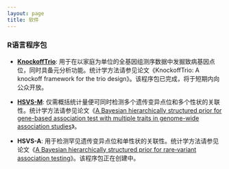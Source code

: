 ```yaml
---
layout: page
title: 软件
---
```


### R语言程序包

- [**KnockoffTrio**](https://github.com/yiyangphd/KnockoffTrio): 用于在以家庭为单位的全基因组测序数据中发掘致病基因点位，同时具备元分析功能。统计学方法请参见论文《KnockoffTrio: A knockoff framework for the trio design》。该程序包已完成，将于短期内向公众开放。

- [**HSVS-M**](https://github.com/yiyangphd/HSVSM): 仅需概括统计量便可同时检测多个遗传变异点位和多个性状的关联性。统计学方法请参见论文《[A Bayesian hierarchically structured prior for gene-based association test with multiple traits in genome-wide association studies](https://doi.org/10.1002/gepi.22437)》。

- **HSVS-A**: 用于检测罕见遗传变异点位和单性状的关联性。统计学方法请参见论文《[A Bayesian hierarchically structured prior for rare‐variant association testing](https://doi.org/10.1002/gepi.22379)》。该程序包正在创建中。
